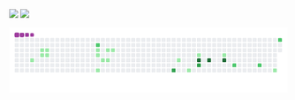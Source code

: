 

<img src="https://media.giphy.com/media/WUlplcMpOCEmTGBtBW/giphy.gif" width="30"> 

<img src="https://github.com/huyuaaaray/huyuaaaray/blob/main/截屏2023-09-18%20下午9.07.51.png" width="30"> 


![snake gif](https://github.com/catiaspsilva/catiaspsilva/blob/output/github-contribution-grid-snake.gif)





<!--
**huyuaaaray/huyuaaaray** is a ✨ _special_ ✨ repository because its `README.md` (this file) appears on your GitHub profile.

Here are some ideas to get you started:

- 🔭 I’m currently working on ...
- 🌱 I’m currently learning ...
- 👯 I’m looking to collaborate on ...
- 🤔 I’m looking for help with ...
- 💬 Ask me about ...
- 📫 How to reach me: ...
- 😄 Pronouns: ...
- ⚡ Fun fact: ...
-->
<!--
*斜体**
*强调**
** *
———— ————
----
> quote
 >>quote 1
  >>> * 
  *
  -
  +
   - 
   + 
    * 
```
```
<span style="font-size: 24px;">这是24号字体</span>
<span style="color: red;">这是红色字体</span>
<font face="黑体">我是黑体字</font>
-->


